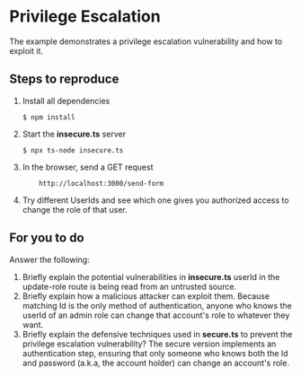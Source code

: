 # Privilege Escalation

The example demonstrates a privilege escalation vulnerability and how to exploit it.

## Steps to reproduce

1. Install all dependencies

    `$ npm install`

2. Start the **insecure.ts** server

    `$ npx ts-node insecure.ts`

3. In the browser, send a GET request

    ```
        http://localhost:3000/send-form
    ```

4. Try different UserIds and see which one gives you authorized access to change the role of that user.

## For you to do

Answer the following:

1. Briefly explain the potential vulnerabilities in **insecure.ts**
userId in the update-role route is being read from an untrusted source.
2. Briefly explain how a malicious attacker can exploit them.
Because matching Id is the only method of authentication, anyone who knows the userId of an admin role can change that account's role to whatever they want.
3. Briefly explain the defensive techniques used in **secure.ts** to prevent the privilege escalation vulnerability?
The secure version implements an authentication step, ensuring that only someone who knows both the Id and password (a.k.a, the account holder) can change an account's role.